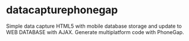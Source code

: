 # datacapturephonegap
Simple data capture HTML5 with mobile database storage and update to WEB DATABASE with AJAX. Generate multiplatform code with PhoneGap.
